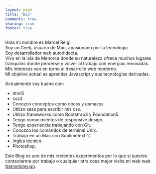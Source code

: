 ```yaml
---
layout: page
title: "Bio"
comments: true
sharing: true
footer: true
---
```



Hola mi nombre es Marcel Reig!<br>
Soy un Geek, usuario de Mac, apasionado por la tecnología.<br>
Soy desarrollador web autodidacta.<br>
Vivo en la isla de Menorca donde su naturaleza ofrece muchos lugares tránquilos donde perderse y volver al trabajo con energias renovadas.<br>
Mis intereses van en torno al desarrollo web moderno.<br>
Mi objetivo actual es aprender Javascript y sus tecnologías derivadas.

Actualmente soy bueno con:

+ html5
+ css3
+ Conozco conceptos como oocss y esmacss. 
+ Utilizo sass para escribir mis css.
+ Utilizo frameworks como Bootstrap3 y Foundation5.
+ Tengo conocimientos de responsive design.
+ Tengo experiencia trabajando con Git.
+ Conozco los comandos de terminal Unix.
+ Trabajo en un Mac con Sublimetext-2.
+ Ingles técnico.
+ Photoshop.

Este Blog es uno de mis recientes experimentos por lo que si quieres contactarme por trabajo o cualquier otra cosa mejor visita mi web web [Netinetidesign](http://www.netinetidesign.com/).


